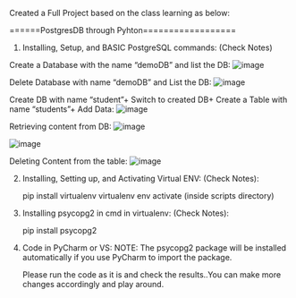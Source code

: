 Created a Full Project based on the class learning as below:

======PostgresDB through Pyhton==================

1. Installing, Setup, and BASIC PostgreSQL commands: (Check Notes)

Create a Database with the name “demoDB” and list the DB:
![image](https://github.com/user-attachments/assets/f247e3ea-1b17-40a5-ae45-a63fb5c8f022)

Delete Database with name “demoDB” and List the DB:
![image](https://github.com/user-attachments/assets/5a11c8c4-2127-4a38-8a67-1b5e3d9ec57d)

Create DB with name “student”+ Switch to created DB+ Create a Table with name “students”+ Add Data:
![image](https://github.com/user-attachments/assets/28524ba4-8d1c-4e08-8f7b-bad3d31c74c1)

Retrieving content from DB: 
![image](https://github.com/user-attachments/assets/39f4f1fb-0acb-4c1d-ad27-55ee4909ed04)

![image](https://github.com/user-attachments/assets/b8f2bf8c-fd29-4b71-9bd7-5332a97f6b8e)

Deleting Content from the table: 
![image](https://github.com/user-attachments/assets/e523c6f5-7028-4e3c-b041-837c933be72c)

2. Installing, Setting up, and Activating Virtual ENV: (Check Notes):

   pip install virtualenv
   virtualenv env
   activate (inside scripts directory)
   
3. Installing psycopg2 in cmd in virtualenv: (Check Notes):

   pip install psycopg2

4. Code in PyCharm or VS:
   NOTE: The psycopg2 package will be installed automatically if you use PyCharm to import the package.

   Please run the code as it is and check the results..You can make more changes accordingly and play around.

   







